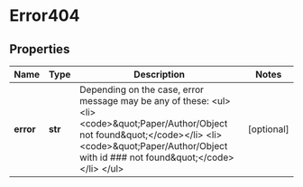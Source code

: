 # Error404

## Properties
Name | Type | Description | Notes
------------ | ------------- | ------------- | -------------
**error** | **str** | Depending on the case, error message may be any of these: &lt;ul&gt;     &lt;li&gt;&lt;code&gt;\&quot;Paper/Author/Object not found\&quot;&lt;/code&gt;&lt;/li&gt;     &lt;li&gt;&lt;code&gt;\&quot;Paper/Author/Object with id ### not found\&quot;&lt;/code&gt;&lt;/li&gt; &lt;/ul&gt; | [optional] 




